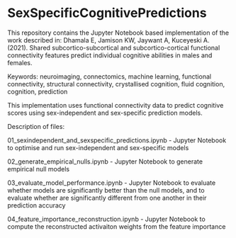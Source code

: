 # SexSpecificCognitivePredictions

This repository contains the Jupyter Notebook based implementation of the work described in: Dhamala E, Jamison KW, Jaywant A, Kuceyeski A. (2021). Shared subcortico-subcortical and subcortico-cortical functional connectivity features predict individual cognitive abilities in males and females. 

Keywords: neuroimaging, connectomics, machine learning, functional connectivity, structural connectivity, crystallised cognition, fluid cognition, cognition, prediction

This implementation uses functional connectivity data to predict cognitive scores using sex-independent and sex-specific prediction models.


Description of files:

01_sexindependent_and_sexspecific_predictions.ipynb - Jupyter Notebook to optimise and run sex-independent and sex-specific models

02_generate_empirical_nulls.ipynb - Jupyter Notebook to generate empirical null models

03_evaluate_model_performance.ipynb - Jupyter Notebook to evaluate whether models are significantly better than the null models, and to evaluate whether are significantly different from one another in their prediction accuracy

04_feature_importance_reconstruction.ipynb - Jupyter Notebook to compute the reconstructed activaiton weights from the feature importance

